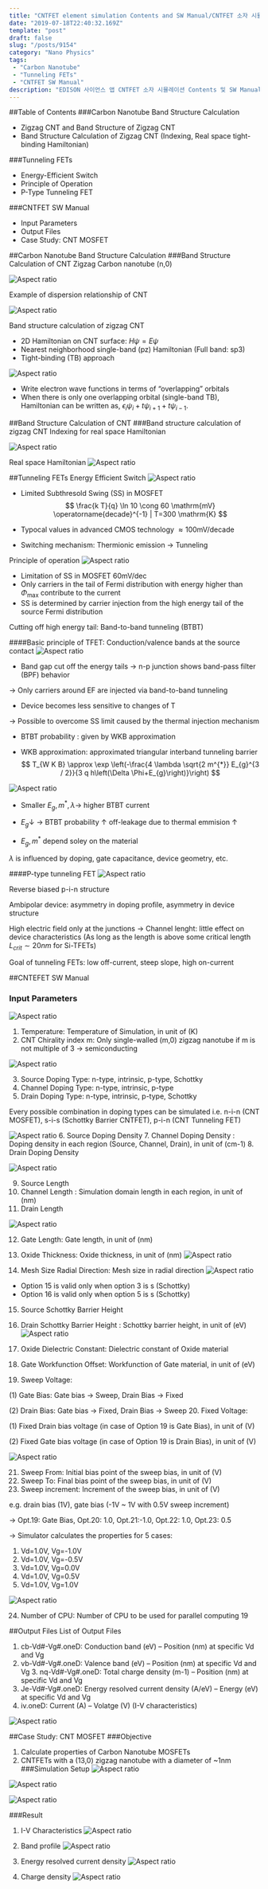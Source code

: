 ```yaml
---
title: "CNTFET element simulation Contents and SW Manual/CNTFET 소자 시뮬레이션 Contents 및 SW Manual"
date: "2019-07-18T22:40:32.169Z"
template: "post"
draft: false
slug: "/posts/9154"
category: "Nano Physics"
tags: 
 - "Carbon Nanotube"
 - "Tunneling FETs"
 - "CNTFET SW Manual"
description: "EDISON 사이언스 앱 CNTFET 소자 시뮬레이션 Contents 및 SW Manual"
---
```


##Table of Contents
###Carbon Nanotube Band Structure Calculation
- Zigzag CNT and Band Structure of Zigzag CNT
- Band Structure Calculation of Zigzag CNT (Indexing, Real space tight-
binding Hamiltonian)

###Tunneling FETs
- Energy-Efficient Switch
- Principle of Operation
- P-Type Tunneling FET

###CNTFET SW Manual
- Input Parameters
- Output Files
- Case Study: CNT MOSFET

##Carbon Nanotube Band Structure Calculation
###Band Structure Calculation of CNT
Zigzag Carbon nanotube (n,0)

![Aspect ratio](/media/POST/9154/0.jpg)

Example of dispersion relationship of CNT

![Aspect ratio](/media/POST/9153/1.jpg)

Band structure calculation of zigzag CNT
- 2D Hamiltonian on CNT surface: $H \psi=E \psi$
- Nearest neighborhood single-band (pz) Hamiltonian (Full band: sp3) 
- Tight-binding (TB) approach

![Aspect ratio](/media/POST/9153/2.jpg)

- Write electron wave functions in terms of “overlapping” orbitals 
- When there is only one overlapping orbital (single-band TB), Hamiltonian can be written as, $\epsilon_{i} \psi_{i}+t \psi_{i+1}+t \psi_{i-1}$. 


##Band Structure Calculation of CNT
###Band structure calculation of zigzag CNT 
Indexing for real space Hamiltonian

![Aspect ratio](/media/POST/9153/3.jpg)

Real space Hamiltonian
![Aspect ratio](/media/POST/9153/4.jpg)


##Tunneling FETs
Energy Efficient Switch
![Aspect ratio](/media/POST/9153/5.jpg)
- Limited Subthresold Swing (SS) in MOSFET
$$
\frac{k T}{q} \ln 10 \cong 60 \mathrm{mV} \operatorname{decade}^{-1} | T=300 \mathrm{K}
$$

- Typocal values in advanced CMOS technology $\approx 100 \mathrm{mV} / \mathrm{decade}$
- Switching mechanism: Thermionic emission $\rightarrow$ Tunneling


Principle of operation
![Aspect ratio](/media/POST/9153/6.jpg)

- Limitation of SS in MOSFET 60mV/dec
- Only carriers in the tail of Fermi distribution with energy higher than $\Phi_{\max }$ contribute to the current
- SS is determined by carrier injection from the high energy tail of the source Fermi distribution

Cutting off high energy tail: Band-to-band tunneling (BTBT)



####Basic principle of TFET: Conduction/valence bands at the source contact
![Aspect ratio](/media/POST/9153/7.jpg)


- Band gap cut off the energy tails → n-p junction shows band-pass filter (BPF) behavior

→ Only carriers around EF are injected via band-to-band tunneling

- Device becomes less sensitive to changes of T

→ Possible to overcome SS limit caused by the thermal injection mechanism


- BTBT probability : given by WKB approximation

- WKB approximation: approximated triangular interband tunneling barrier
$$
T_{W K B} \approx \exp \left(-\frac{4 \lambda \sqrt{2 m^{*}} E_{g}^{3 / 2}}{3 q h\left(\Delta \Phi+E_{g}\right)}\right)
$$

![Aspect ratio](/media/POST/9153/8.jpg)

- Smaller $E_{g}, m^{*}, \lambda \rightarrow$ higher BTBT current 
- $E_{g} \downarrow$
$\rightarrow$ BTBT probability $\uparrow$
off-leakage due to thermal emmision $\uparrow$

- $E_{g}, m^{*}$ depend soley on the material

$\lambda$ is influenced by doping, gate capacitance, device geometry, etc.


####P-type tunneling FET
![Aspect ratio](/media/POST/9153/9.jpg)

Reverse biased p-i-n structure

Ambipolar device: asymmetry in doping profile, asymmetry in device structure

High electric field only at the junctions
$\rightarrow$ Channel lenght: little effect on device characteristics (As long as the length is above some critical length $L_{c r i t} \sim 20 n m$ for Si-TFETs)

Goal of tunneling FETs: low off-current, steep slope, high on-current


##CNTEFET SW Manual
###  Input Parameters
![Aspect ratio](/media/POST/9153/10.jpg)

1. Temperature: Temperature of Simulation, in unit of (K)
2. CNT Chirality index m: Only single-walled (m,0) zigzag nanotube
if m is not multiple of 3 → semiconducting

![Aspect ratio](/media/POST/9153/11.jpg)

3. Source Doping Type: n-type, intrinsic, p-type, Schottky
4. Channel Doping Type: n-type, intrinsic, p-type
5. Drain Doping Type: n-type, intrinsic, p-type, Schottky

Every possible combination in doping types can be simulated
i.e. n-i-n (CNT MOSFET), s-i-s (Schottky Barrier CNTFET), p-i-n (CNT Tunneling FET)


![Aspect ratio](/media/POST/9153/12.jpg)
6. Source Doping Density
7. Channel Doping Density : Doping density in each region (Source, Channel, Drain), in unit of (cm-1)
8. Drain Doping Density

![Aspect ratio](/media/POST/9153/13.jpg)

9. Source Length
10. Channel Length : Simulation domain length in each region, in unit of (nm)
11. Drain Length

![Aspect ratio](/media/POST/9153/14.jpg)

12. Gate Length: Gate length, in unit of (nm)
13. Oxide Thickness: Oxide thickness, in unit of (nm)
![Aspect ratio](/media/POST/9153/15.jpg)

14. Mesh Size Radial Direction: Mesh size in radial direction
![Aspect ratio](/media/POST/9153/16.jpg)

* Option 15 is valid only when option 3 is s (Schottky) 
* Option 16 is valid only when option 5 is s (Schottky)
 
15. Source Schottky Barrier Height 
16. Drain Schottky Barrier Height
: Schottky barrier height, in unit of (eV)
![Aspect ratio](/media/POST/9153/17.jpg)

17. Oxide Dielectric Constant: Dielectric constant of Oxide material
18. Gate Workfunction Offset: Workfunction of Gate material, in unit of (eV)

19. Sweep Voltage:

(1) Gate Bias: Gate bias → Sweep, Drain Bias → Fixed 

(2) Drain Bias: Gate bias → Fixed, Drain Bias → Sweep
20. Fixed Voltage:

(1) Fixed Drain bias voltage (in case of Option 19 is Gate Bias), in unit of (V) 

(2) Fixed Gate bias voltage (in case of Option 19 is Drain Bias), in unit of (V)

![Aspect ratio](/media/POST/9153/18.jpg)

21. Sweep From: Initial bias point of the sweep bias, in unit of (V) 
22. Sweep To: Final bias point of the sweep bias, in unit of (V)
23. Sweep increment: Increment of the sweep bias, in unit of (V)

 e.g. drain bias (1V), gate bias (-1V ~ 1V with 0.5V sweep increment) 
 
 → Opt.19: Gate Bias, Opt.20: 1.0, Opt.21:-1.0, Opt.22: 1.0, Opt.23: 0.5 
 
 → Simulator calculates the properties for 5 cases:
1. Vd=1.0V, Vg=-1.0V 
2. Vd=1.0V, Vg=-0.5V 
3. Vd=1.0V, Vg=0.0V 
4. Vd=1.0V, Vg=0.5V 
5. Vd=1.0V, Vg=1.0V

![Aspect ratio](/media/POST/9153/20.jpg)

24. Number of CPU: Number of CPU to be used for parallel computing 19
 
##Output Files
List of Output Files

1. cb-Vd#-Vg#.oneD:
Conduction band (eV) – Position (nm)
at specific Vd and Vg
2. vb-Vd#-Vg#.oneD:
Valence band (eV) – Position (nm) at specific Vd and Vg
   3. nq-Vd#-Vg#.oneD:
Total charge density (m-1) – Position (nm)
at specific Vd and Vg
4. Je-Vd#-Vg#.oneD:
Energy resolved current density (A/eV) – Energy (eV)
at specific Vd and Vg
5. iv.oneD:
Current (A) – Volatge (V) (I-V characteristics)

![Aspect ratio](/media/POST/9153/21.jpg)

##Case Study: CNT MOSFET
###Objective
1. Calculate properties of Carbon Nanotube MOSFETs
2. CNTFETs with a (13,0) zigzag nanotube with a diameter of ~1nm
###Simulation Setup
![Aspect ratio](/media/POST/9153/22.jpg)

![Aspect ratio](/media/POST/9153/23.jpg)

![Aspect ratio](/media/POST/9153/24.jpg)

###Result
1. I-V Characteristics
![Aspect ratio](/media/POST/9153/25.jpg)

2. Band profile
![Aspect ratio](/media/POST/9153/26.jpg)

3. Energy resolved current density
![Aspect ratio](/media/POST/9153/27.jpg)

4. Charge density
![Aspect ratio](/media/POST/9153/28.jpg)




